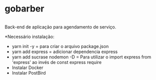 # gobarber
<p align="center">
  <img https://www.google.com/search?q=node&tbm=isch&source=iu&ictx=1&fir=FPUvBaSpZff7rM%253A%252CiZr4CeEAMgujmM%252C%252Fm%252F0bbxf89&vet=1&usg=AI4_-kR5bMdENZGsnz_ObTVMB_501heHjQ&sa=X&ved=2ahUKEwj40vqm_tjnAhUkA9QKHbvPA7QQ_B0wHHoECAUQAw#imgrc=FPUvBaSpZff7rM: />
</p>
Back-end de aplicação para agendamento de serviço.

*Necessário instalação:

- yarn init -y = para criar o arquivo package.json
- yarn add express = adicionar dependencia express
- yarn add sucrase nodemon -D = Para utilizar o import express from 'express' ao invés de const express require
- Instalar Docker
- Instalar PostBird

